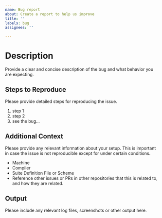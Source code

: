 ```yaml
---
name: Bug report
about: Create a report to help us improve
title: ''
labels: bug
assignees: ''

---
```


# Description

Provide a clear and concise description of the bug and what behavior you are expecting.

## Steps to Reproduce

Please provide detailed steps for reproducing the issue.

1. step 1
2. step 2
3. see the bug...

## Additional Context

Please provide any relevant information about your setup. This is important in case the issue is not reproducible except for under certain conditions.

* Machine
* Compiler
* Suite Definition File or Scheme
* Reference other issues or PRs in other repositories that this is related to, and how they are related.

## Output

Please include any relevant log files, screenshots or other output here.
